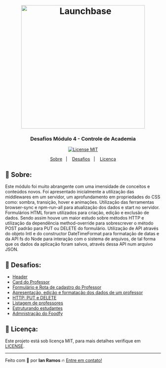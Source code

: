 <h1 align="center">
    <img alt="Launchbase" src="https://storage.googleapis.com/golden-wind/bootcamp-launchbase/logo.png" width="400px" />
</h1>

<h3 align="center">
  Desafios Módulo 4 - Controle de Academia
</h3>

<p align="center">

  <a href="https://opensource.org/licenses/MIT" >
    <img src="https://img.shields.io/badge/license-MIT-brightgreen" alt="License MIT">
  </a>

</p>

<p align="center">
  <a href="#pushpin-sobre">Sobre</a>&nbsp;&nbsp;&nbsp;|&nbsp;&nbsp;&nbsp;
  <a href="#rocket-desafios">Desafios</a>&nbsp;&nbsp;&nbsp;|&nbsp;&nbsp;&nbsp;
  <a href="#key-licença">Licença</a>
</p>


## :pushpin: Sobre:

Este módulo foi muito abrangente com uma imensidade de conceitos e conteúdos novos.
Foi apresentado inicialmente a utilização das middlewares em um servidor, um aprofundamento em propriedades do CSS como: sombra, transição, hover e animações.
Utilização das ferramentas browser-sync e npm-run-all para atualização dos dados e start no servidor.
Formulários HTML foram utilizados para criação, edição e exclusão de dados. Sendo assim houve um maior estudo sobre métodos HTTP e utilização da dependência method-override para sobrescrever o método POST padrão para PUT ou DELETE do formulário.
Utilização de API através do objeto Intl e do constructor DateTimeFormat para formatação de datas e da API fs do Node para interação com o sistema de arquivos, de tal forma que os dados da aplicação foram salvos, através dessa API num arquivo JSON.


## :rocket: Desafios:

- [Header](https://github.com/rocketseat-education/bootcamp-launchbase-desafios-04/blob/master/desafios/04-1-header.md)
- [Card do Professor](https://github.com/rocketseat-education/bootcamp-launchbase-desafios-04/blob/master/desafios/04-2-card-teacher.md)
- [Formulário e Rota de cadastro do Professor](https://github.com/rocketseat-education/bootcamp-launchbase-desafios-04/blob/master/desafios/04-3-form-and-routes-teacher.md)
- [Apresentação, edição e formatação dos dados de um professor](https://github.com/rocketseat-education/bootcamp-launchbase-desafios-04/blob/master/desafios/04-4-show-edit-format-teacher.md)
- [HTTP: PUT e DELETE](https://github.com/rocketseat-education/bootcamp-launchbase-desafios-04/blob/master/desafios/04-5-put-delete-teacher.md)
- [Listagem de professores](https://github.com/rocketseat-education/bootcamp-launchbase-desafios-04/blob/master/desafios/04-6-list-teachers.md)
- [Estruturando estudantes](https://github.com/rocketseat-education/bootcamp-launchbase-desafios-04/blob/master/desafios/04-7-students.md)
- [Admnistração do Foodfy](https://github.com/rocketseat-education/bootcamp-launchbase-desafios-04/blob/master/desafios/04-admin-foodfy.md)


## :key: Licença:

Este projeto está sob licença MIT, para mais detalhes verifique em [LICENSE](https://github.com/i-ramoss/Bootcamp-LaunchBase/blob/master/LICENSE).

---

Feito com :green_heart: por **Ian Ramos** :fire: [Entre em contato!](https://www.linkedin.com/in/ian-ramos/)
